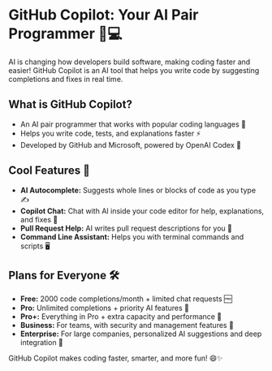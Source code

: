 # GitHub Copilot: Your AI Pair Programmer 🤖💻

AI is changing how developers build software, making coding faster and easier! GitHub Copilot is an AI tool that helps you write code by suggesting completions and fixes in real time.

## What is GitHub Copilot? 
- An AI pair programmer that works with popular coding languages 📝
- Helps you write code, tests, and explanations faster ⚡
- Developed by GitHub and Microsoft, powered by OpenAI Codex 🚀

## Cool Features 🎉
- **AI Autocomplete:** Suggests whole lines or blocks of code as you type ✍️
- **Copilot Chat:** Chat with AI inside your code editor for help, explanations, and fixes 💬
- **Pull Request Help:** AI writes pull request descriptions for you 📨
- **Command Line Assistant:** Helps you with terminal commands and scripts 🖥️

## Plans for Everyone 🛠️
- **Free:** 2000 code completions/month + limited chat requests 🆓
- **Pro:** Unlimited completions + priority AI features 🌟
- **Pro+:** Everything in Pro + extra capacity and performance 🚀
- **Business:** For teams, with security and management features 🏢
- **Enterprise:** For large companies, personalized AI suggestions and deep integration 🏬

GitHub Copilot makes coding faster, smarter, and more fun! 😄✨
